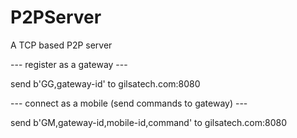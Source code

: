 # P2PServer
A TCP based P2P server


--- register as a gateway ---

send b'GG,gateway-id' to gilsatech.com:8080

--- connect as a mobile (send commands to gateway) ---

send b'GM,gateway-id,mobile-id,command' to gilsatech.com:8080
